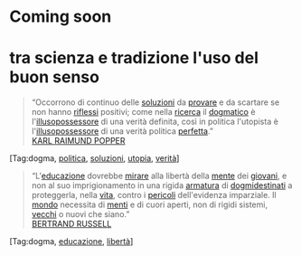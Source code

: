# Coming soon
#  tra scienza e tradizione l'uso del buon senso


> “Occorrono di continuo delle  [soluzioni](https://www.frasicelebri.it/argomento/soluzioni/)  da  [provare](https://www.frasicelebri.it/argomento/osare/)  e da scartare se non hanno  [riflessi](https://www.frasicelebri.it/argomento/cambiamento/)  positivi; come nella  [ricerca](https://www.frasicelebri.it/argomento/ricerca/)  il  [dogmatico](https://www.frasicelebri.it/argomento/dogma/)  è l'[illuso](https://www.frasicelebri.it/argomento/illusione/)[possessore](https://www.frasicelebri.it/argomento/possesso/)  di una verità definita, così in politica l'utopista è l'[illuso](https://www.frasicelebri.it/argomento/illusione/)[possessore](https://www.frasicelebri.it/argomento/possesso/)  di una verità politica  [perfetta](https://www.frasicelebri.it/argomento/perfezione/).”  
> [KARL RAIMUND POPPER](https://www.frasicelebri.it/frasi-di/karl-raimund-popper/)

[Tag:dogma,  [politica](https://www.frasicelebri.it/argomento/politica/),  [soluzioni](https://www.frasicelebri.it/argomento/soluzioni/),  [utopia](https://www.frasicelebri.it/argomento/utopia/),  [verità](https://www.frasicelebri.it/argomento/verit%C3%A0/)]


> “L'[educazione](https://www.frasicelebri.it/argomento/educazione/)  dovrebbe  [mirare](https://www.frasicelebri.it/argomento/obiettivi/)  alla libertà della  [mente](https://www.frasicelebri.it/argomento/mente/)  dei  [giovani](https://www.frasicelebri.it/argomento/giovani/), e non al suo imprigionamento in una rigida  [armatura](https://www.frasicelebri.it/argomento/armi/)  di  [dogmi](https://www.frasicelebri.it/argomento/dogma/)[destinati](https://www.frasicelebri.it/argomento/destino/)  a proteggerla, nella  [vita](https://www.frasicelebri.it/argomento/vita/), contro i  [pericoli](https://www.frasicelebri.it/argomento/pericoli/)  dell'evidenza imparziale. Il  [mondo](https://www.frasicelebri.it/argomento/mondo/)  necessita di  [menti](https://www.frasicelebri.it/argomento/mente/)  e di cuori aperti, non di rigidi sistemi,  [vecchi](https://www.frasicelebri.it/argomento/vecchi/)  o nuovi che siano.”  
> [BERTRAND RUSSELL](https://www.frasicelebri.it/frasi-di/bertrand-arthur-william-russell/)

[Tag:dogma,  [educazione](https://www.frasicelebri.it/argomento/educazione/),  [libertà](https://www.frasicelebri.it/argomento/libert%C3%A0/)]
<!--stackedit_data:
eyJoaXN0b3J5IjpbNzA4MzE3NzYxLDY5MDk2OTEzN119
-->